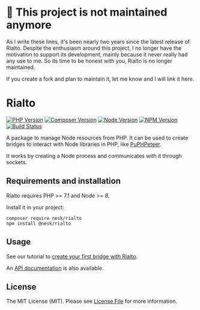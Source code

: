 # 🚨 This project is not maintained anymore

As I write these lines, it's been nearly two years since the latest release of Rialto. Despite the enthusiasm around this project, I no longer have the motivation to support its development, mainly because it never really had any use to me. So its time to be honest with you, Rialto is no longer maintained.

If you create a fork and plan to maintain it, let me know and I will link it here.

# Rialto

[![PHP Version](https://img.shields.io/packagist/php-v/nesk/rialto.svg?style=flat-square)](http://php.net/)
[![Composer Version](https://img.shields.io/packagist/v/nesk/rialto.svg?style=flat-square&label=Composer)](https://packagist.org/packages/nesk/rialto)
[![Node Version](https://img.shields.io/node/v/@nesk/rialto.svg?style=flat-square&label=Node)](https://nodejs.org/)
[![NPM Version](https://img.shields.io/npm/v/@nesk/rialto.svg?style=flat-square&label=NPM)](https://www.npmjs.com/package/@nesk/rialto)
[![Build Status](https://img.shields.io/travis/nesk/rialto.svg?style=flat-square&label=Build%20Status)](https://travis-ci.org/nesk/rialto)

A package to manage Node resources from PHP. It can be used to create bridges to interact with Node libraries in PHP, like [PuPHPeteer](https://github.com/nesk/puphpeteer/).

It works by creating a Node process and communicates with it through sockets.

## Requirements and installation

Rialto requires PHP >= 7.1 and Node >= 8.

Install it in your project:

```shell
composer require nesk/rialto
npm install @nesk/rialto
```

## Usage

See our tutorial to [create your first bridge with Rialto](docs/tutorial.md).

An [API documentation](docs/api.md) is also available.

## License

The MIT License (MIT). Please see [License File](LICENSE) for more information.
